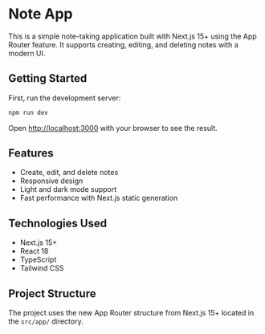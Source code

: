 # Note App

This is a simple note-taking application built with Next.js 15+ using the App Router feature. It supports creating, editing, and deleting notes with a modern UI.

## Getting Started

First, run the development server:

```bash
npm run dev
```

Open [http://localhost:3000](http://localhost:3000) with your browser to see the result.

## Features

- Create, edit, and delete notes
- Responsive design
- Light and dark mode support
- Fast performance with Next.js static generation

## Technologies Used

- Next.js 15+
- React 18
- TypeScript
- Tailwind CSS

## Project Structure

The project uses the new App Router structure from Next.js 15+ located in the `src/app/` directory.